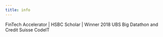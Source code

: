 ```yaml
---
title: info
---
```


FinTech Accelerator | HSBC Scholar | Winner 2018 UBS Big Datathon and Credit Suisse CodeIT
